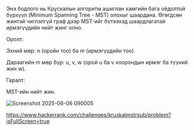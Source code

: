 Энэ бодлого нь Крускалын алгоритм ашиглан хамгийн бага оёдолтой бүрхүүл (Minimum Spanning Tree - MST) олохыг шаардана. Өгөгдсөн жинтэй чиглэлгүй граф дээр MST-ийг бүтээхэд шаардлагатай ирмэгүүдийн нийт жинг олно.

Оролт:

Эхний мөр: n (оройн тоо) ба m (ирмэгүүдийн тоо).

Дараагийн m мөр бүр: u, v, w (орой u ба v хоорондын ирмэг ба түүний жин w).

Гаралт:

MST-ийн нийт жин.


![Screenshot 2025-06-06 090005](https://github.com/user-attachments/assets/ee0f7ceb-2abf-4198-808b-d077eb8b2a02)

https://www.hackerrank.com/challenges/kruskalmstrsub/problem?isFullScreen=true

